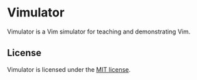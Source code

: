 # Vimulator

Vimulator is a Vim simulator for teaching and demonstrating Vim.

## License

Vimulator is licensed under the [MIT license][mit].

[mit]: http://opensource.org/licenses/MIT
